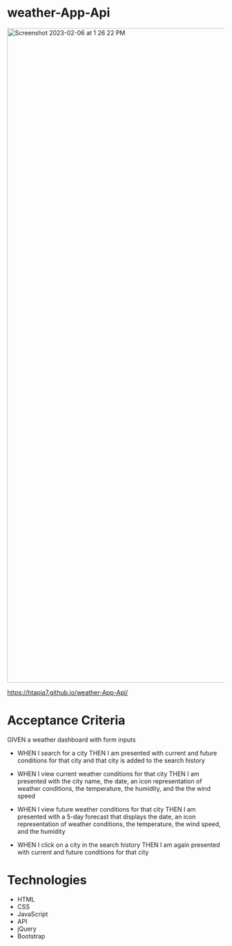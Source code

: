 # weather-App-Api

<img width="1512" alt="Screenshot 2023-02-06 at 1 26 22 PM" src="https://user-images.githubusercontent.com/112591915/217091679-99a64113-b15f-4bb2-9f5e-a2cb01e52ff1.png">


https://htapia7.github.io/weather-App-Api/

# Acceptance Criteria

GIVEN a weather dashboard with form inputs

* WHEN I search for a city THEN I am presented with current and future conditions for that city and that city is added to the search history

* WHEN I view current weather conditions for that city THEN I am presented with the city name, the date, an icon representation of weather conditions, the temperature, the humidity, and the the wind speed

* WHEN I view future weather conditions for that city THEN I am presented with a 5-day forecast that displays the date, an icon representation of weather conditions, the temperature, the wind speed, and the humidity

* WHEN I click on a city in the search history THEN I am again presented with current and future conditions for that city

# Technologies

- HTML
- CSS
- JavaScript 
- API
- jQuery
- Bootstrap
